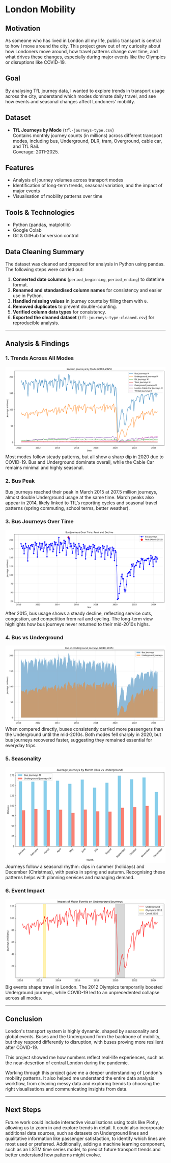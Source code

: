 # London Mobility

## Motivation
As someone who has lived in London all my life, public transport is central to how I move around the city. This project grew out of my curiosity about how Londoners move around, how travel patterns change over time, and what drives these changes, especially during major events like the Olympics or disruptions like COVID-19.

## Goal
By analysing TfL journey data, I wanted to explore trends in transport usage across the city, understand which modes dominate daily travel, and see how events and seasonal changes affect Londoners' mobility.

## Dataset
- **TfL Journeys by Mode** (`tfl-journeys-type.csv`)  
  Contains monthly journey counts (in millions) across different transport modes, including bus, Underground, DLR, tram, Overground, cable car, and TfL Rail.  
  Coverage: 2011-2025.  

## Features
- Analysis of journey volumes across transport modes  
- Identification of long-term trends, seasonal variation, and the impact of major events  
- Visualisation of mobility patterns over time  

## Tools & Technologies
- Python (pandas, matplotlib)  
- Google Colab  
- Git & GitHub for version control  

## Data Cleaning Summary
The dataset was cleaned and prepared for analysis in Python using pandas. The following steps were carried out:
1. **Converted date columns** (`period_beginning`, `period_ending`) to datetime format.  
2. **Renamed and standardised column names** for consistency and easier use in Python.  
3. **Handled missing values** in journey counts by filling them with `0`.  
4. **Removed duplicates** to prevent double-counting.  
5. **Verified column data types** for consistency.  
6. **Exported the cleaned dataset** (`tfl-journeys-type-cleaned.csv`) for reproducible analysis.  

---

## Analysis & Findings

### 1. Trends Across All Modes
![Trends in London Journeys](plots/trends.png)  
Most modes follow steady patterns, but all show a sharp dip in 2020 due to COVID-19. Bus and Underground dominate overall, while the Cable Car remains minimal and highly seasonal.

### 2. Bus Peak
Bus journeys reached their peak in March 2015 at 207.5 million journeys, almost double Underground usage at the same time. March peaks also appear in 2014, likely linked to TfL’s reporting cycles and seasonal travel patterns (spring commuting, school terms, better weather). 

### 3. Bus Journeys Over Time
![Bus Journeys Over Time](plots/bus_over_time.png)  
After 2015, bus usage shows a steady decline, reflecting service cuts, congestion, and competition from rail and cycling. The long-term view highlights how bus journeys never returned to their mid-2010s highs.  

### 4. Bus vs Underground
![Bus vs Underground](plots/bus_vs_underground.png)  
When compared directly, buses consistently carried more passengers than the Underground until the mid-2010s. Both modes fell sharply in 2020, but bus journeys recovered faster, suggesting they remained essential for everyday trips.

### 5. Seasonality
![Seasonality](plots/seasonality.png)
Journeys follow a seasonal rhythm: dips in summer (holidays) and December (Christmas), with peaks in spring and autumn. Recognising these patterns helps with planning services and managing demand.

### 6. Event Impact
![Event Impact](plots/event_impact.png)
Big events shape travel in London. The 2012 Olympics temporarily boosted Underground journeys, while COVID-19 led to an unprecedented collapse across all modes.

---

## Conclusion 
London's transport system is highly dynamic, shaped by seasonality and global events. Buses and the Underground form the backbone of mobility, but they respond differently to disruption, with buses proving more resilient after COVID-19.

This project showed me how numbers reflect real-life experiences, such as the near-desertion of central London during the pandemic.

Working through this project gave me a deeper understanding of London's mobility patterns. It also helped me understand the entire data analysis workflow, from cleaning messy data and exploring trends to choosing the right visualisations and communicating insights from data.

---

## Next Steps
Future work could include interactive visualisations using tools like Plotly, allowing us to zoom in and explore trends in detail. It could also incorporate additional data sources, such as datasets on Underground lines and qualitative information like passenger satisfaction, to identify which lines are most used or preferred. Additionally, adding a machine learning component, such as an LSTM time series model, to predict future transport trends and better understand how patterns might evolve.
 
